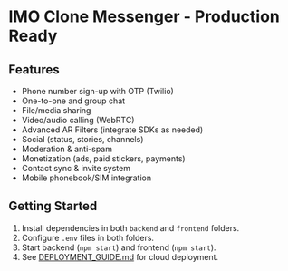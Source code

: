 # IMO Clone Messenger - Production Ready

## Features
- Phone number sign-up with OTP (Twilio)
- One-to-one and group chat
- File/media sharing
- Video/audio calling (WebRTC)
- Advanced AR Filters (integrate SDKs as needed)
- Social (status, stories, channels)
- Moderation & anti-spam
- Monetization (ads, paid stickers, payments)
- Contact sync & invite system
- Mobile phonebook/SIM integration

## Getting Started
1. Install dependencies in both `backend` and `frontend` folders.
2. Configure `.env` files in both folders.
3. Start backend (`npm start`) and frontend (`npm start`).
4. See [DEPLOYMENT_GUIDE.md](./DEPLOYMENT_GUIDE.md) for cloud deployment.